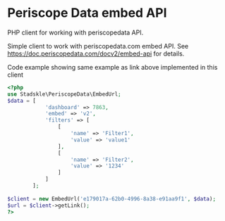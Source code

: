 # Periscope Data embed API
PHP client for working with periscopedata API.

Simple client to work with periscopedata.com embed API. See https://doc.periscopedata.com/docv2/embed-api for details.


Code example showing same example as link above implemented in this client

```php
<?php
use Stadskle\PeriscopeData\EmbedUrl;
$data = [
            'dashboard' => 7863,
            'embed' => 'v2',
            'filters' => [
                [
                    'name' => 'Filter1',
                    'value' => 'value1'
                ],
                [
                    'name' => 'Filter2',
                    'value' => '1234'
                ]
            ]
        ];
        
$client = new EmbedUrl('e179017a-62b0-4996-8a38-e91aa9f1', $data);
$url = $client->getLink();
?>
```